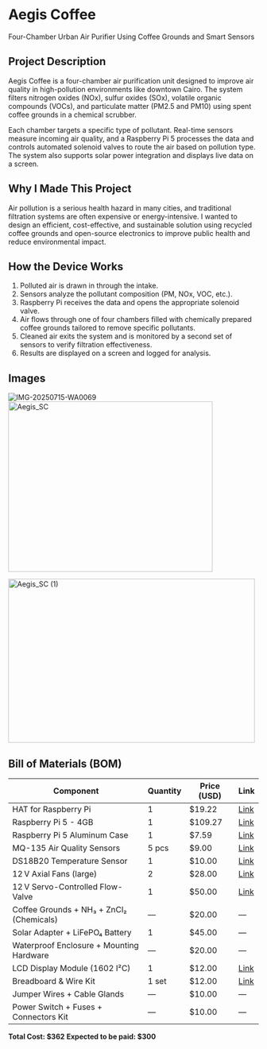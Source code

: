 # Aegis Coffee  
Four-Chamber Urban Air Purifier Using Coffee Grounds and Smart Sensors

## Project Description  
Aegis Coffee is a four-chamber air purification unit designed to improve air quality in high-pollution environments like downtown Cairo. The system filters nitrogen oxides (NOx), sulfur oxides (SOx), volatile organic compounds (VOCs), and particulate matter (PM2.5 and PM10) using spent coffee grounds in a chemical scrubber. 

Each chamber targets a specific type of pollutant. Real-time sensors measure incoming air quality, and a Raspberry Pi 5 processes the data and controls automated solenoid valves to route the air based on pollution type. The system also supports solar power integration and displays live data on a screen.

## Why I Made This Project  
Air pollution is a serious health hazard in many cities, and traditional filtration systems are often expensive or energy-intensive. I wanted to design an efficient, cost-effective, and sustainable solution using recycled coffee grounds and open-source electronics to improve public health and reduce environmental impact.

## How the Device Works  

1. Polluted air is drawn in through the intake.
2. Sensors analyze the pollutant composition (PM, NOx, VOC, etc.).
3. Raspberry Pi receives the data and opens the appropriate solenoid valve.
4. Air flows through one of four chambers filled with chemically prepared coffee grounds tailored to remove specific pollutants.
5. Cleaned air exits the system and is monitored by a second set of sensors to verify filtration effectiveness.
6. Results are displayed on a screen and logged for analysis.

   
## Images  

![IMG-20250715-WA0069](https://github.com/user-attachments/assets/1be72757-d232-4119-b896-880591b13055)
<img width="411" height="343" alt="Aegis_SC" src="https://github.com/user-attachments/assets/3ef57fe2-f72f-4f97-8aaf-5066a96c66ec" />

<img width="496" height="330" alt="Aegis_SC (1)" src="https://github.com/user-attachments/assets/887868a3-1f37-4b50-a7ab-5e8195394642" />

## Bill of Materials (BOM)

| Component                                     | Quantity       | Price (USD) | Link |
|----------------------------------------------|----------------|-------------|------|
| HAT for Raspberry Pi                         | 1              | $19.22      | [Link](https://www.ram-e-shop.com/ar/shop/rpi-phat-io-exp-io-expansion-hat-for-raspberry-pi-5-4b-3b-8267) |
| Raspberry Pi 5 - 4GB                         | 1              | $109.27     | [Link](https://www.ram-e-shop.com/ar/shop/rpi5-board-4gb-raspberry-pi-5-4gb-8882) |
| Raspberry Pi 5 Aluminum Case                 | 1              | $7.59       | [Link](https://www.ram-e-shop.com/ar/shop/rpi5-box-aluminum-enclosure-for-raspberry-pi-5-stripe-metal-aluminum-case-9202) |
| MQ-135 Air Quality Sensors                   | 5 pcs          | $9.00      | [Link](https://www.ram-e-shop.com/ar/shop/kit-mq135-mq-135-sensor-air-quality-sensor-hazardous-gas-detection-module-7312) |
| DS18B20 Temperature Sensor                   | 1              | $10.00      | [Link](https://www.amazon.com/dp/B01DKC2GQC) |
| 12 V Axial Fans (large)                      | 2              | $28.00      | [Link](https://www.amazon.com/dp/B07PZP8NDV) |
| 12 V Servo-Controlled Flow-Valve             | 1              | $50.00      | [Link](https://www.amazon.eg/-/en/DIY-Kit-12Vdc-Solenoid-Valve-Copper/dp/B0DDPQ5FYF/ref=sr_1_5?dib=eyJ2IjoiMSJ9.k2DY8_lIodQlFZoHAJa7pB7mmqA67enayRP9JRDDFLCcL-bU6KmMeKhwenPkf09jhzKMiOgaZlK_3SbyBp5JcSLyCQm9URZ91z4ql7Se-IITZ6mx4kt192Yclg5P0H06NUWLBcQ-Qn2WhxpBSDSkyTh1XFjfriGjrIX0j7iiQIB1SLaPynUTjk2LsqAbTG_0.O0u8sl_NUSuPA8XrrkYsalHNxCXy2FO2rFZmTas-pOY&dib_tag=se&keywords=solenoid+valve&qid=1752947838&refinements=p_36%3A60000-&rnid=22080723031&sr=8-5) |
| Coffee Grounds + NH₃ + ZnCl₂ (Chemicals)     | —              | $20.00      | — |
| Solar Adapter + LiFePO₄ Battery              | 1              | $45.00      | — |
| Waterproof Enclosure + Mounting Hardware     | —              | $20.00      | — |
| LCD Display Module (1602 I²C)                | 1              | $12.00      | [Link](https://www.amazon.com/dp/B012A1PNVI) |
| Breadboard & Wire Kit                        | 1 set          | $12.00      | [Link](https://www.amazon.com/dp/B01EV70C78) |
| Jumper Wires + Cable Glands                  | —              | $10.00      | — |
| Power Switch + Fuses + Connectors Kit        | —              | $10.00      | — |

**Total Cost: $362**
**Expected to be paid: $300**

